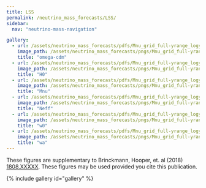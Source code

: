 ```yaml
---
title: LSS
permalink: /neutrino_mass_forecasts/LSS/
sidebar:
  nav: "neutrino-mass-navigation"

gallery:
  - url: /assets/neutrino_mass_forecasts/pdfs/Mnu_grid_full-yrange_logy_omega-cdm.pdf
    image_path: /assets/neutrino_mass_forecasts/pngs/Mnu_grid_full-yrange_logy_omega-cdm.png
    title: "omega-cdm"
  - url: /assets/neutrino_mass_forecasts/pdfs/Mnu_grid_full-yrange_logy_H0.pdf
    image_path: /assets/neutrino_mass_forecasts/pngs/Mnu_grid_full-yrange_logy_H0.png
    title: "H0"
  - url: /assets/neutrino_mass_forecasts/pdfs/Mnu_grid_full-yrange_logy_Mnu.pdf
    image_path: /assets/neutrino_mass_forecasts/pngs/Mnu_grid_full-yrange_logy_Mnu.png
    title: "Mnu"
  - url: /assets/neutrino_mass_forecasts/pdfs/Mnu_grid_full-yrange_logy_Neff.pdf
    image_path: /assets/neutrino_mass_forecasts/pngs/Mnu_grid_full-yrange_logy_Neff.png
    title: "Neff"
  - url: /assets/neutrino_mass_forecasts/pdfs/Mnu_grid_full-yrange_logy_w0.pdf
    image_path: /assets/neutrino_mass_forecasts/pngs/Mnu_grid_full-yrange_logy_w0.png
    title: "w0"
  - url: /assets/neutrino_mass_forecasts/pdfs/Mnu_grid_full-yrange_logy_w0wa.pdf
    image_path: /assets/neutrino_mass_forecasts/pngs/Mnu_grid_full-yrange_logy_w0wa.png
    title: "wa"
---
```

These figures are supplementary to Brinckmann, Hooper, et. al (2018) [1808.XXXXX](https://arxiv.org/abs/1808.XXXXX). These figures may be used provided you cite this publication. 

{% include gallery id="gallery" %}

